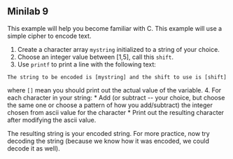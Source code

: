 ## Minilab 9

This example will help you become familiar with C.  This example will
use a simple cipher to encode text.

1. Create a character array `mystring` initialized to a string of your choice.
2. Choose an integer value between [1,5], call this `shift`.
3. Use `printf` to print a line with the following text:
```
The string to be encoded is [mystring] and the shift to use is [shift]
```
   where `[]` mean you should print out the actual value of the variable.
4. For each character in your string:
    * Add (or subtract -- your choice, but choose the same one or choose
      a pattern of how you add/subtract) the integer chosen from ascii
      value for the character
    * Print out the resulting character after modifying the ascii value.

The resulting string is your encoded string.  For more practice, now try
decoding the string (because we know how it was encoded, we could decode
it as well).
